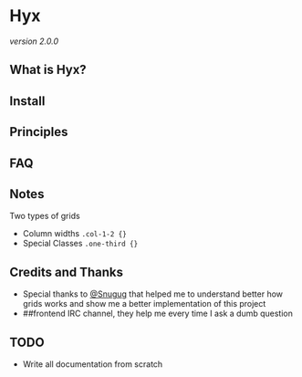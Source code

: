 # Hyx

*version 2.0.0*

## What is Hyx?

## Install

## Principles

## FAQ

## Notes

Two types of grids

- Column widths `.col-1-2 {}`
- Special Classes `.one-third {}`

## Credits and Thanks

- Special thanks to [@Snugug](https://twitter.com/Snugug) that helped me to understand better how grids works and show me a better implementation of this project
- ##frontend IRC channel, they help me every time I ask a dumb question

## TODO

- Write all documentation from scratch
